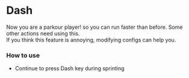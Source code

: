 # Dash

Now you are a parkour player! so you can run faster than before. Some other actions need using this.  
If you think this feature is annoying, modifying configs can help you.

### How to use

- Continue to press Dash key during sprinting